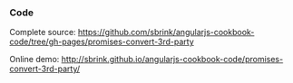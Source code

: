 ### Code

Complete source:
<https://github.com/sbrink/angularjs-cookbook-code/tree/gh-pages/promises-convert-3rd-party>

Online demo:
<http://sbrink.github.io/angularjs-cookbook-code/promises-convert-3rd-party/>